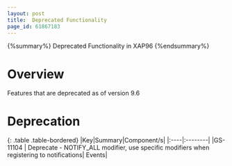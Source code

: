 ```yaml
---
layout: post
title:  Deprecated Functionality
page_id: 61867183
---
```


{%summary%} Deprecated Functionality in XAP96 {%endsummary%}

# Overview
Features that are deprecated as of version 9.6

# Deprecation

{: .table .table-bordered}
|Key|Summary|Component/s|
|:----|:--------|
|GS-11104  | Deprecate - NOTIFY_ALL modifier, use specific modifiers when registering to notifications| Events|



